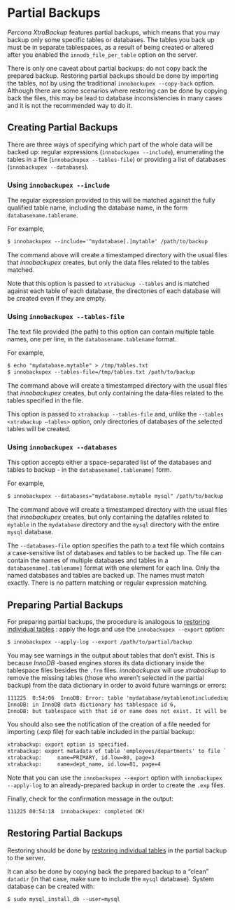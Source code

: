 # Partial Backups

*Percona XtraBackup* features partial backups, which means that you may backup
only some specific tables or databases. The tables you back up must be in
separate tablespaces, as a result of being created or altered after you enabled
the `innodb_file_per_table` option on the server.

There is only one caveat about partial backups: do not copy back the prepared
backup. Restoring partial backups should be done by importing the tables, not by
using the traditional `innobackupex --copy-back` option. Although there
are some scenarios where restoring can be done by copying back the files, this
may be lead to database inconsistencies in many cases and it is not the
recommended way to do it.

## Creating Partial Backups

There are three ways of specifying which part of the whole data will be backed
up: regular expressions (`innobackupex --include`), enumerating the
tables in a file (`innobackupex --tables-file`) or providing a list of
databases (`innobackupex --databases`).

### Using `innobackupex --include`

The regular expression provided to this will be matched against the fully
qualified table name, including the database name, in the form
`databasename.tablename`.

For example,

```default
$ innobackupex --include='^mydatabase[.]mytable' /path/to/backup
```

The command above will create a timestamped directory with the usual files that
*innobackupex* creates, but only the data files related to the tables matched.

Note that this option is passed to `xtrabackup --tables` and is matched
against each table of each database, the directories of each database will be
created even if they are empty.

### Using `innobackupex --tables-file`

The text file provided (the path) to this option can contain multiple table
names, one per line, in the `databasename.tablename` format.

For example,

```default
$ echo "mydatabase.mytable" > /tmp/tables.txt
$ innobackupex --tables-file=/tmp/tables.txt /path/to/backup
```

The command above will create a timestamped directory with the usual files that
*innobackupex* creates, but only containing the data-files related to the tables
specified in the file.

This option is passed to `xtrabackup --tables-file` and, unlike the
`--tables <xtrabackup –tables>` option, only directories of databases
of the selected tables will be created.

### Using `innobackupex --databases`

This option accepts either a space-separated list of the databases and tables to
backup - in the `databasename[.tablename]` form.

For example,

```default
$ innobackupex --databases="mydatabase.mytable mysql" /path/to/backup
```

The command above will create a timestamped directory with the usual files that
*innobackupex* creates, but only containing the datafiles related to
`mytable` in the `mydatabase` directory and the `mysql` directory with the
entire `mysql` database.

The `--databases-file` option specifies the path to a text file which contains a case-sensitive list of databases and tables to be backed up. The file can contain the names of multiple databases and tables in a `databasename[.tablename]` format with one element for each line. Only the named databases and tables are backed up. The names must match exactly. There is no pattern matching or regular expression matching.

## Preparing Partial Backups

For preparing partial backups, the procedure is analogous to [restoring
individual tables](restoring_individual_tables_ibk.md) : apply the logs and use
the `innobackupex --export` option:

```default
$ innobackupex --apply-log --export /path/to/partial/backup
```

You may see warnings in the output about tables that don’t exist. This is
because *InnoDB* -based engines stores its data dictionary inside the tablespace
files besides the `.frm` files. *innobackupex* will use *xtrabackup* to
remove the missing tables (those who weren’t selected in the partial backup)
from the data dictionary in order to avoid future warnings or errors:

```default
111225  0:54:06  InnoDB: Error: table 'mydatabase/mytablenotincludedinpartialb'
InnoDB: in InnoDB data dictionary has tablespace id 6,
InnoDB: but tablespace with that id or name does not exist. It will be removed from data dictionary.
```

You should also see the notification of the creation of a file needed for
importing (.exp file) for each table included in the partial backup:

```default
xtrabackup: export option is specified.
xtrabackup: export metadata of table 'employees/departments' to file `.//departments.exp` (2 indexes)
xtrabackup:     name=PRIMARY, id.low=80, page=3
xtrabackup:     name=dept_name, id.low=81, page=4
```

Note that you can use the `innobackupex --export` option with
`innobackupex --apply-log` to an already-prepared backup in order to
create the `.exp` files.

Finally, check for the confirmation message in the output:

```default
111225 00:54:18  innobackupex: completed OK!
```

## Restoring Partial Backups

Restoring should be done by [restoring individual tables](restoring_individual_tables_ibk.md) in the partial backup to the server.

It can also be done by copying back the prepared backup to a “clean”
`datadir` (in that case, make sure to include the `mysql`
database). System database can be created with:

```default
$ sudo mysql_install_db --user=mysql
```
